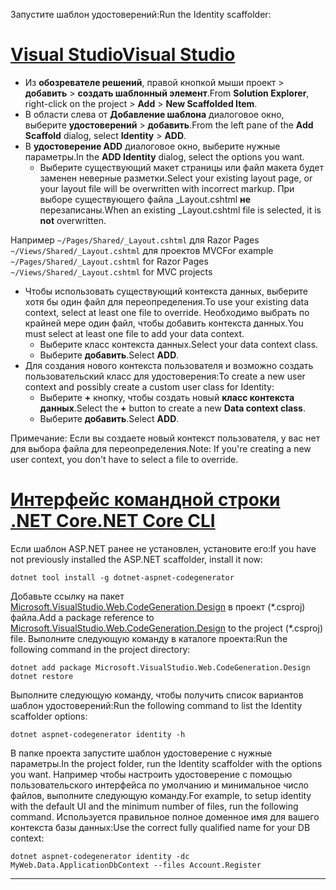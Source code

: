 <span data-ttu-id="5e542-101">Запустите шаблон удостоверений:</span><span class="sxs-lookup"><span data-stu-id="5e542-101">Run the Identity scaffolder:</span></span>

# <a name="visual-studiotabvisual-studio"></a>[<span data-ttu-id="5e542-102">Visual Studio</span><span class="sxs-lookup"><span data-stu-id="5e542-102">Visual Studio</span></span>](#tab/visual-studio)

* <span data-ttu-id="5e542-103">Из **обозревателе решений**, правой кнопкой мыши проект > **добавить** > **создать шаблонный элемент**.</span><span class="sxs-lookup"><span data-stu-id="5e542-103">From **Solution Explorer**, right-click on the project > **Add** > **New Scaffolded Item**.</span></span>
* <span data-ttu-id="5e542-104">В области слева от **Добавление шаблона** диалоговое окно, выберите **удостоверений** > **добавить**.</span><span class="sxs-lookup"><span data-stu-id="5e542-104">From the left pane of the **Add Scaffold** dialog, select **Identity** > **ADD**.</span></span>
* <span data-ttu-id="5e542-105">В **удостоверение ADD** диалоговое окно, выберите нужные параметры.</span><span class="sxs-lookup"><span data-stu-id="5e542-105">In the **ADD Identity** dialog, select the options you want.</span></span>
  * <span data-ttu-id="5e542-106">Выберите существующий макет страницы или файл макета будет заменен неверные разметки.</span><span class="sxs-lookup"><span data-stu-id="5e542-106">Select your existing layout page, or your layout file will be overwritten with incorrect markup.</span></span> <span data-ttu-id="5e542-107">При выборе существующего файла _Layout.cshtml **не** перезаписаны.</span><span class="sxs-lookup"><span data-stu-id="5e542-107">When an existing _Layout.cshtml file is selected, it is **not** overwritten.</span></span>

 <span data-ttu-id="5e542-108">Например `~/Pages/Shared/_Layout.cshtml` для Razor Pages `~/Views/Shared/_Layout.cshtml` для проектов MVC</span><span class="sxs-lookup"><span data-stu-id="5e542-108">For example `~/Pages/Shared/_Layout.cshtml` for Razor Pages `~/Views/Shared/_Layout.cshtml` for MVC projects</span></span>
* <span data-ttu-id="5e542-109">Чтобы использовать существующий контекста данных, выберите хотя бы один файл для переопределения.</span><span class="sxs-lookup"><span data-stu-id="5e542-109">To use your existing data context, select at least one file to override.</span></span> <span data-ttu-id="5e542-110">Необходимо выбрать по крайней мере один файл, чтобы добавить контекста данных.</span><span class="sxs-lookup"><span data-stu-id="5e542-110">You must select at least one file to add your data context.</span></span>
  * <span data-ttu-id="5e542-111">Выберите класс контекста данных.</span><span class="sxs-lookup"><span data-stu-id="5e542-111">Select your data context class.</span></span>
  * <span data-ttu-id="5e542-112">Выберите **добавить**.</span><span class="sxs-lookup"><span data-stu-id="5e542-112">Select **ADD**.</span></span>
* <span data-ttu-id="5e542-113">Для создания нового контекста пользователя и возможно создать пользовательский класс для удостоверения:</span><span class="sxs-lookup"><span data-stu-id="5e542-113">To create a new user context and possibly create a custom user class for Identity:</span></span>
  * <span data-ttu-id="5e542-114">Выберите **+** кнопку, чтобы создать новый **класс контекста данных**.</span><span class="sxs-lookup"><span data-stu-id="5e542-114">Select the **+** button to create a new **Data context class**.</span></span>
  * <span data-ttu-id="5e542-115">Выберите **добавить**.</span><span class="sxs-lookup"><span data-stu-id="5e542-115">Select **ADD**.</span></span>

<span data-ttu-id="5e542-116">Примечание: Если вы создаете новый контекст пользователя, у вас нет для выбора файла для переопределения.</span><span class="sxs-lookup"><span data-stu-id="5e542-116">Note: If you're creating a new user context, you don't have to select a file to override.</span></span>

# <a name="net-core-clitabnetcore-cli"></a>[<span data-ttu-id="5e542-117">Интерфейс командной строки .NET Core</span><span class="sxs-lookup"><span data-stu-id="5e542-117">.NET Core CLI</span></span>](#tab/netcore-cli)

<span data-ttu-id="5e542-118">Если шаблон ASP.NET ранее не установлен, установите его:</span><span class="sxs-lookup"><span data-stu-id="5e542-118">If you have not previously installed the ASP.NET scaffolder, install it now:</span></span>

```cli
dotnet tool install -g dotnet-aspnet-codegenerator
```

<span data-ttu-id="5e542-119">Добавьте ссылку на пакет [Microsoft.VisualStudio.Web.CodeGeneration.Design](https://www.nuget.org/packages/Microsoft.VisualStudio.Web.CodeGeneration.Design/) в проект (\*.csproj) файла.</span><span class="sxs-lookup"><span data-stu-id="5e542-119">Add a package reference to [Microsoft.VisualStudio.Web.CodeGeneration.Design](https://www.nuget.org/packages/Microsoft.VisualStudio.Web.CodeGeneration.Design/) to the project (\*.csproj) file.</span></span> <span data-ttu-id="5e542-120">Выполните следующую команду в каталоге проекта:</span><span class="sxs-lookup"><span data-stu-id="5e542-120">Run the following command in the project directory:</span></span>

```cli
dotnet add package Microsoft.VisualStudio.Web.CodeGeneration.Design
dotnet restore
```

<span data-ttu-id="5e542-121">Выполните следующую команду, чтобы получить список вариантов шаблон удостоверений:</span><span class="sxs-lookup"><span data-stu-id="5e542-121">Run the following command to list the Identity scaffolder options:</span></span>

```cli
dotnet aspnet-codegenerator identity -h
```

<span data-ttu-id="5e542-122">В папке проекта запустите шаблон удостоверение с нужные параметры.</span><span class="sxs-lookup"><span data-stu-id="5e542-122">In the project folder, run the Identity scaffolder with the options you want.</span></span> <span data-ttu-id="5e542-123">Например чтобы настроить удостоверение с помощью пользовательского интерфейса по умолчанию и минимальное число файлов, выполните следующую команду.</span><span class="sxs-lookup"><span data-stu-id="5e542-123">For example, to setup identity with the default UI and the minimum number of files, run the following command.</span></span> <span data-ttu-id="5e542-124">Используется правильное полное доменное имя для вашего контекста базы данных:</span><span class="sxs-lookup"><span data-stu-id="5e542-124">Use the correct fully qualified name for your DB context:</span></span>

```cli
dotnet aspnet-codegenerator identity -dc MyWeb.Data.ApplicationDbContext --files Account.Register
```

-------------
